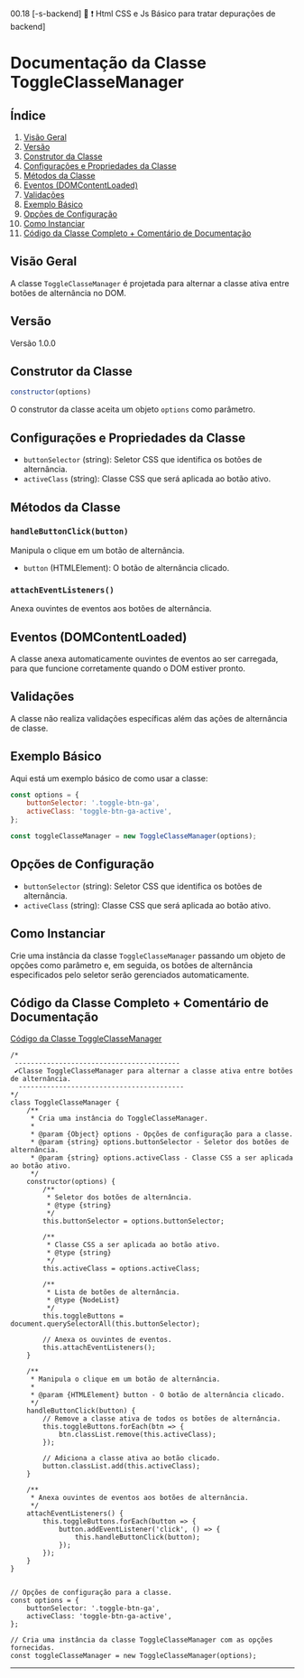 00.18 [-s-backend] 🔸 ❗ Html CSS e Js Básico para tratar depurações de backend]


# Documentação da Classe ToggleClasseManager

## Índice
1. [Visão Geral](#visão-geral)
2. [Versão](#versão)
3. [Construtor da Classe](#construtor-da-classe)
4. [Configurações e Propriedades da Classe](#configurações-e-propriedades-da-classe)
5. [Métodos da Classe](#métodos-da-classe)
6. [Eventos (DOMContentLoaded)](#eventos-domcontentloaded)
7. [Validações](#validações)
8. [Exemplo Básico](#exemplo-básico)
9. [Opções de Configuração](#opções-de-configuração)
10. [Como Instanciar](#como-instanciar)
11. [Código da Classe Completo + Comentário de Documentação](#código-da-classe-completo--comentário-de-documentação)

## Visão Geral
A classe `ToggleClasseManager` é projetada para alternar a classe ativa entre botões de alternância no DOM.

## Versão
Versão 1.0.0

## Construtor da Classe
```javascript
constructor(options)
```

O construtor da classe aceita um objeto `options` como parâmetro.

## Configurações e Propriedades da Classe
- `buttonSelector` (string): Seletor CSS que identifica os botões de alternância.
- `activeClass` (string): Classe CSS que será aplicada ao botão ativo.

## Métodos da Classe
### `handleButtonClick(button)`
Manipula o clique em um botão de alternância.

- `button` (HTMLElement): O botão de alternância clicado.

### `attachEventListeners()`
Anexa ouvintes de eventos aos botões de alternância.

## Eventos (DOMContentLoaded)
A classe anexa automaticamente ouvintes de eventos ao ser carregada, para que funcione corretamente quando o DOM estiver pronto.

## Validações
A classe não realiza validações específicas além das ações de alternância de classe.

## Exemplo Básico
Aqui está um exemplo básico de como usar a classe:

```javascript
const options = {
    buttonSelector: '.toggle-btn-ga',
    activeClass: 'toggle-btn-ga-active',
};

const toggleClasseManager = new ToggleClasseManager(options);
```

## Opções de Configuração
- `buttonSelector` (string): Seletor CSS que identifica os botões de alternância.
- `activeClass` (string): Classe CSS que será aplicada ao botão ativo.

## Como Instanciar
Crie uma instância da classe `ToggleClasseManager` passando um objeto de opções como parâmetro e, em seguida, os botões de alternância especificados pelo seletor serão gerenciados automaticamente.

## Código da Classe Completo + Comentário de Documentação
[Código da Classe ToggleClasseManager](#código-da-classe-completo--comentário-de-documentação)
```JS
/*
 -----------------------------------------
 ✔️Classe ToggleClasseManager para alternar a classe ativa entre botões de alternância.
  -----------------------------------------
*/
class ToggleClasseManager {
    /**
     * Cria uma instância do ToggleClasseManager.
     *
     * @param {Object} options - Opções de configuração para a classe.
     * @param {string} options.buttonSelector - Seletor dos botões de alternância.
     * @param {string} options.activeClass - Classe CSS a ser aplicada ao botão ativo.
     */
    constructor(options) {
        /**
         * Seletor dos botões de alternância.
         * @type {string}
         */
        this.buttonSelector = options.buttonSelector;

        /**
         * Classe CSS a ser aplicada ao botão ativo.
         * @type {string}
         */
        this.activeClass = options.activeClass;

        /**
         * Lista de botões de alternância.
         * @type {NodeList}
         */
        this.toggleButtons = document.querySelectorAll(this.buttonSelector);

        // Anexa os ouvintes de eventos.
        this.attachEventListeners();
    }

    /**
     * Manipula o clique em um botão de alternância.
     *
     * @param {HTMLElement} button - O botão de alternância clicado.
     */
    handleButtonClick(button) {
        // Remove a classe ativa de todos os botões de alternância.
        this.toggleButtons.forEach(btn => {
            btn.classList.remove(this.activeClass);
        });

        // Adiciona a classe ativa ao botão clicado.
        button.classList.add(this.activeClass);
    }

    /**
     * Anexa ouvintes de eventos aos botões de alternância.
     */
    attachEventListeners() {
        this.toggleButtons.forEach(button => {
            button.addEventListener('click', () => {
                this.handleButtonClick(button);
            });
        });
    }
}
```
```JS

// Opções de configuração para a classe.
const options = {
    buttonSelector: '.toggle-btn-ga',
    activeClass: 'toggle-btn-ga-active',
};

// Cria uma instância da classe ToggleClasseManager com as opções fornecidas.
const toggleClasseManager = new ToggleClasseManager(options);

```
---